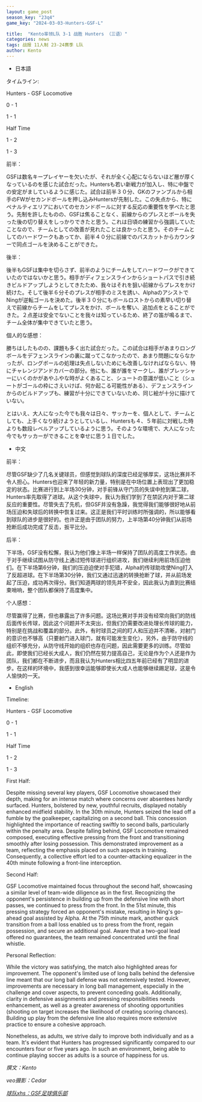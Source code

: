 ```yaml
---
layout: game_post
season_key: "23q4"
game_key: "2024-03-03-Hunters-GSF-L"

title:  "Kento率领L队 3-1 战胜 Hunters （三语）"
categories: news
tags: 战报 11人制 23-24赛季 L队
author: Kento
---
```


* 日本語

タイムライン:

Hunters - GSF Locomotive

0 - 1

1 - 1

Half Time

1 - 2

1 - 3

前半：

GSFは数名キープレイヤーを欠いたが、それが全く心配にならないほど層が厚くなっているのを感じた試合だった。Huntersも若い新戦力が加入し、特に中盤での安定がましているように感じた。試合は前半３０分、GKのファンブルから相手のFWがセカンドボールを押し込みHuntersが先制した。この失点から、特にペナルティエリアにおいてのセカンドボールに対する反応の重要性を学べたと思う。先制を許したものの、GSFは焦ることなく、前線からのプレスとボールを失った後の切り替えをしっかりできたと思う。これは日頃の練習から強調していたことなので、チームとしての改善が見れたことは良かったと思う。そのチームとしてのハードワークもあってか、前半４０分に前線でのパスカットからカウンターで同点ゴールを決めることができた。

後半：

後半もGSFは集中を切らさず、前半のようにチームをしてハードワークができていたのではないかと思う。相手がディフェンスラインからショートパスで引き続きビルドアップしようとしてきたため、我々はそれを狙い前線からプレスをかけ続けた。そして後半６分そのプレスが相手のミスを誘い、AlphaのアシストでNingが逆転ゴールを決めた。後半３０分にもボールロストからの素早い切り替えで前線からチームをしてプレスをかけ、ボールを奪い、追加点をとることができた。２点差は安全でないことを我々は知っているため、終了の笛が鳴るまで、チーム全体が集中できていたと思う。

個人的な感想：

勝ちはしたものの、課題も多く出た試合だった。この試合は相手があまりロングボールをデフェンスラインの裏に蹴ってこなかったので、あまり問題にならなかったが、ロングボールの処理は失点しないためにも改善しなければならない、特にチャレンジアンドカバーの部分。他にも、誰が誰をマークし、誰がプレッシャーにいくのかがあやふやな時がよくあること、シュートの意識が低いこと（シュートがゴールの枠にさえいけば、何か起こる可能性がある）、デフェンスラインからのビルドアップも、練習が十分にできていないため、同じ絵が十分に描けていない。

とはいえ、大人になった今でも我々は日々、サッカーを、個人として、チームとしても、上手くなり続けようとしているし、Huntersも４、５年前に対戦した時よりも数段レベルアップしているように思う。そのような環境で、大人になった今でもサッカーができることを幸せに思う１日でした。

* 中文

前半：

尽管GSF缺少了几名关键球员，但感觉到球队的深度已经足够厚实，这场比赛并不令人担心。Hunters也迎来了年轻的新力量，特别是在中场位置上表现出了更加稳定的状态。比赛进行到上半场30分钟，对手前锋从守门员的失误中抢到第二球，Hunters率先取得了进球。从这个失球中，我认为我们学到了在禁区内对于第二球反应的重要性。尽管失去了先机，但GSF并没有急躁，我觉得我们能够很好地从前场压迫和失球后的转换中恢复过来。这正是我们平时训练时所强调的，所以能够看到球队的进步是很好的。也许正是由于团队的努力，上半场第40分钟我们从前场抢断后成功完成了反击，扳平比分。

后半：

下半场，GSF没有松懈，我认为他们像上半场一样保持了团队的高度工作状态。由于对手继续试图从防守线上通过短传球进行组织进攻，我们继续利用前场压迫他们。在下半场第6分钟，我们的压迫迫使对手犯错，Alpha的传球助攻使Ning打入了反超进球。在下半场第30分钟，我们又通过迅速的转换抢断了球，并从前场发起了压迫，成功再次得分。我们知道两球的领先并不安全，因此我认为直到比赛结束哨响，整个团队都保持了高度集中。

个人感想：

尽管赢得了比赛，但也暴露出了许多问题。这场比赛对手并没有经常向我们的防线后面传长传球，因此这个问题并不太突出，但我们仍需要改进处理长传球的能力，特别是在挑战和覆盖的部分。此外，有时球员之间的盯人和压迫并不清晰，对射门的意识也不够高（只要射门进入球门，就有可能发生变化），另外，由于防守线的组织不够充分，从防守线开始的组织也存在问题，因此需要更多的训练。尽管如此，即使我们已经长大成人，我们仍然在努力提高自己，无论是作为个人还是作为团队，我们都在不断进步，而且我认为Hunters相比四五年前已经有了明显的进步。在这样的环境中，我感到很幸运能够即使长大成人也能够继续踢足球，这是令人愉快的一天。

* English

Timeline:

Hunters - GSF Locomotive

0 - 1

1 - 1

Half Time

1 - 2

1 - 3

First Half:

Despite missing several key players, GSF Locomotive showcased their depth, making for an intense match where concerns over absentees hardly surfaced. Hunters, bolstered by new, youthful recruits, displayed notably enhanced midfield stability. In the 30th minute, Hunters seized the lead off a fumble by the goalkeeper, capitalizing on a second ball. This concession highlighted the importance of reacting swiftly to second balls, particularly within the penalty area. Despite falling behind, GSF Locomotive remained composed, executing effective pressing from the front and transitioning smoothly after losing possession. This demonstrated improvement as a team, reflecting the emphasis placed on such aspects in training. Consequently, a collective effort led to a counter-attacking equalizer in the 40th minute following a front-line interception.

Second Half:

GSF Locomotive maintained focus throughout the second half, showcasing a similar level of team-wide diligence as in the first. Recognizing the opponent's persistence in building up from the defensive line with short passes, we continued to press from the front. In the 51st minute, this pressing strategy forced an opponent's mistake, resulting in Ning's go-ahead goal assisted by Alpha. At the 75th minute mark, another quick transition from a ball loss enabled us to press from the front, regain possession, and secure an additional goal. Aware that a two-goal lead offered no guarantees, the team remained concentrated until the final whistle.

Personal Reflection:

While the victory was satisfying, the match also highlighted areas for improvement. The opponent's limited use of long balls behind the defensive line meant that our long ball defense was not extensively tested. However, improvements are necessary in long ball management, especially in the challenge and cover aspects, to prevent conceding goals. Additionally, clarity in defensive assignments and pressing responsibilities needs enhancement, as well as a greater awareness of shooting opportunities (shooting on target increases the likelihood of creating scoring chances). Building up play from the defensive line also requires more extensive practice to ensure a cohesive approach.

Nonetheless, as adults, we strive daily to improve both individually and as a team. It's evident that Hunters has progressed significantly compared to our encounters four or five years ago. In such an environment, being able to continue playing soccer as adults is a source of happiness for us.

*撰文：Kento*

*veo摄影：Cedar*

[*球队xhs：GSF足球俱乐部*](https://www.xiaohongshu.com/user/profile/61dfc801000000001000bfa6)
